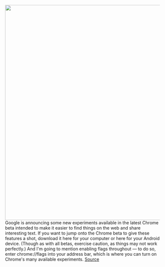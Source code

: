 <img src='https://cdn.vox-cdn.com/thumbor/tv950zYzo3XXg1VpSj7Ao_f4h60=/0x0:2040x1360/1200x800/filters:focal(857x517:1183x843)/cdn.vox-cdn.com/uploads/chorus_image/image/69798641/acastro_180416_1777_chrome_0001.0.jpg' width='700px' /><br/>
Google is announcing some new experiments available in the latest Chrome beta intended to make it easier to find things on the web and share interesting text. If you want to jump onto the Chrome beta to give these features a shot, download it here for your computer or here for your Android device. (Though as with all betas, exercise caution, as things may not work perfectly.) And I'm going to mention enabling flags throughout — to do so, enter chrome://flags into your address bar, which is where you can turn on Chrome's many available experiments.
<a href='https://www.theverge.com/2021/8/31/22650300/google-chrome-beta-experiments-android-desktop-new-tab-page-text-search'> Source <a/>